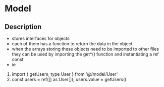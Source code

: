 # Model

## Description
- stores interfaces for objects
- each of them has a function to return the data in the object
- when the arrays storing these objects need to be imported to other files they can be used by importing the get*() function and instantiating a ref const
- ie 
1. import { getUsers, type User } from '@/model/User'
2. const users = ref([] as User[]); users.value = getUsers()
